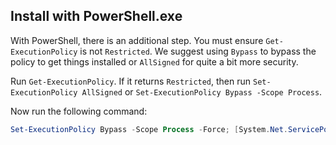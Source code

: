 ## Install with PowerShell.exe

With PowerShell, there is an additional step. You must ensure `Get-ExecutionPolicy` is not `Restricted`. We suggest using `Bypass` to bypass the policy to get things installed or `AllSigned` for quite a bit more security.

Run `Get-ExecutionPolicy`. If it returns `Restricted`, then run `Set-ExecutionPolicy AllSigned` or `Set-ExecutionPolicy Bypass -Scope Process`.

Now run the following command:

```powershell
Set-ExecutionPolicy Bypass -Scope Process -Force; [System.Net.ServicePointManager]::SecurityProtocol = [System.Net.ServicePointManager]::SecurityProtocol -bor 3072; iex ((New-Object System.Net.WebClient).DownloadString('https://community.chocolatey.org/install.ps1'))
